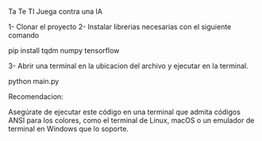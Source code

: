 Ta Te TI 
Juega contra una IA

1- Clonar el proyecto
2- Instalar librerias necesarias con el siguiente comando

   pip install tqdm numpy tensorflow

3- Abrir una terminal en la ubicacion del archivo y ejecutar en la terminal.

   python main.py

Recomendacion:

  Asegúrate de ejecutar este código en una terminal que admita códigos ANSI para los colores, como el terminal de Linux, macOS o un emulador de terminal en Windows que lo soporte.
